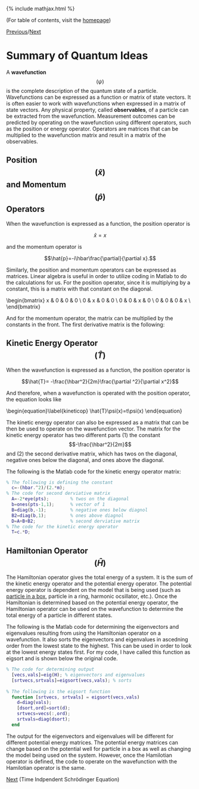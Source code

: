 {% include mathjax.html %}

(For table of contents, visit the [homepage](/README.md))

[Previous](Change_Basis.md)/[Next](TISE.md)

# Summary of Quantum Ideas

A **wavefunction** $$(\psi)$$ is the complete description of the quantum state of a particle. Wavefunctions can be expressed as a function or matrix of state vectors. It is often easier to work with wavefunctions when expressed in a matrix of state vectors. Any physical property, called **observables**, of a particle can be extracted from the wavefunction. Measurement outcomes can be predicted by operating on the wavefunction using different operators, such as the position or energy operator. Operators are matrices that can be multiplied to the wavefunction matrix and result in a matrix of the observables.

## Position $$(\hat{x})$$ and Momentum $$(\hat{p})$$ Operators

When the wavefunction is expressed as a function, the position operator is 

$$\hat{x}=x$$ 

and the momentum operator is 

$$\hat{p}=-i\hbar\frac{\partial}{\partial x}.$$

Similarly, the position and momentum operators can be expressed as matrices. Linear algebra is useful in order to utilize coding in Matlab to do the calculations for us. For the position operator, since it is multiplying by a constant, this is a matrix with that constant on the diagonal. 

\begin{bmatrix}
x & 0 & 0 & 0 \\
0 & x & 0 & 0 \\
0 & 0 & x & 0 \\
0 & 0 & 0 & x \\
\end{bmatrix}

And for the momentum operator, the matrix can be multiplied by the constants in the front. The first derivative matrix is the following:



## Kinetic Energy Operator $$(\hat{T})$$

When the wavefunction is expressed as a function, the position operator is 

$$\hat{T}= -\frac{\hbar^2}{2m}\frac{\partial ^2}{\partial x^2}$$

And therefore, when a wavefunction is operated with the position operator, the equation looks like

  \begin{equation}\label{kineticop}
    \hat{T}\psi(x)=t\psi(x)
\end{equation}

The kinetic energy operator can also be expressed as a matrix that can be then be used to operate on the wavefunction vector. The matrix for the kinetic energy operator has two different parts (1) the constant $$-\frac{\hbar^2}{2m}$$ and (2) the second derivative matrix, which has twos on the diagonal, negative ones below the diagonal, and ones above the diagonal. 

The following is the Matlab code for the kinetic energy operator matrix:
```Matlab
% The following is defining the constant
  c=-(hbar.^2)/(2.*m);
% The code for second derviative matrix
  A=-2*eye(pts);        % twos on the diagonal 
  b=ones(pts-1,1);      % vector of 1
  B=diag(b,-1);         % negative ones below diagnol
  B2=diag(b,1);         % ones above diagnol 
  D=A+B+B2;             % second derviative matrix
% The code for the kinetic energy operator
  T=c.*D;          
``` 
## Hamiltonian Operator $$(\hat{H})$$

The Hamiltonian operator gives the total energy of a system. It is the sum of the kinetic energy operator and the potential energy operator. The potential energy operator is dependent on the model that is being used (such as [particle in a box](PIB.md), particle in a ring, harmonic ocsillator, etc.). Once the Hamiltonian is determined based on the potential energy operator, the Hamiltonian operator can be used on the wavefunction to determine the total energy of a particle in different states. 

The following is the Matlab code for determining the eigenvectors and eigenvalues resulting from using the Hamiltonian operator on a wavefunction. It also sorts the eigenvectors and eigenvalues in ascedning order from the lowest state to the highest. This can be used in order to look at the lowest energy states first. For my code, I have called this function as eigsort and is shown below the original code.
```Matlab
% The code for determining output
  [vecs,vals]=eig(H); % eigenvectors and eigenvalues
  [srtvecs,srtvals]=eigsort(vecs,vals); % sorts 
    
% The following is the eigsort function
  function [srtvecs, srtvals] = eigsort(vecs,vals)
    d=diag(vals);
    [dsort,ord]=sort(d);
    srtvecs=vecs(:,ord);
    srtvals=diag(dsort);
  end
```
The output for the eigenvectors and eigenvalues will be different for different potential energy matrices. The potential energy matrices can change based on the potential well for particle in a box as well as changing the model being used on the system. However, once the Hamilotian operator is defined, the code to operate on the wavefunction with the Hamilotian operator is the same.

[Next](TISE.md) (Time Indpendent Schrödinger Equation)
